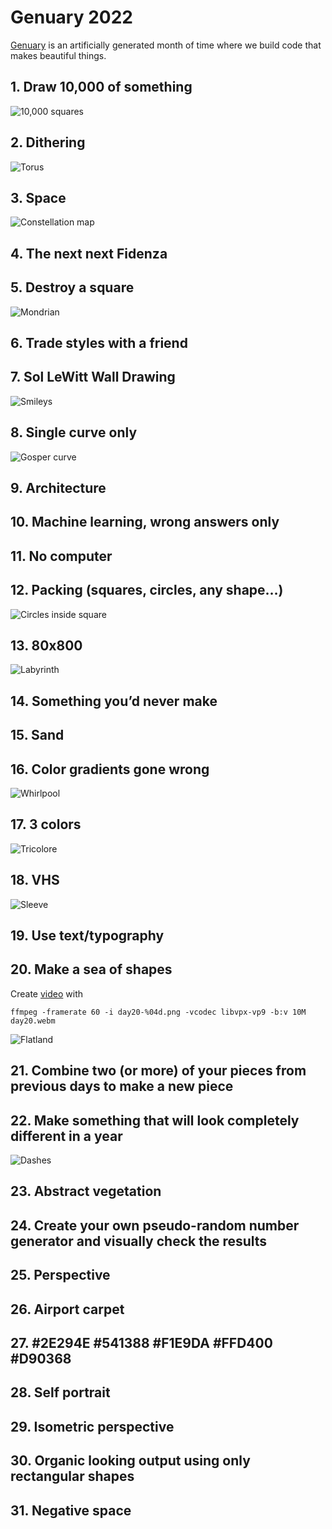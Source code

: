 # Genuary 2022

[Genuary](https://genuary.art/) is an artificially generated month of time where we build code that makes beautiful things.

## 1. Draw 10,000 of something

![10,000 squares](day01/day01.png)

## 2. Dithering

![Torus](day02/day02.png)

## 3. Space

![Constellation map](day03/day03.png)

## 4. The next next Fidenza

## 5. Destroy a square

![Mondrian](day05/day05.png)

## 6. Trade styles with a friend

## 7. Sol LeWitt Wall Drawing

![Smileys](day07/day07.png)

## 8. Single curve only

![Gosper curve](day08/day08.png)

## 9. Architecture

## 10. Machine learning, wrong answers only

## 11. No computer

## 12. Packing (squares, circles, any shape…)

![Circles inside square](day12/day12.png)

## 13. 80x800

![Labyrinth](day13/day13.png)

## 14. Something you’d never make

## 15. Sand

## 16. Color gradients gone wrong

![Whirlpool](day16/day16.png)

## 17. 3 colors

![Tricolore](day17/day17.png)

## 18. VHS

![Sleeve](day18/day18.png)

## 19. Use text/typography

## 20. Make a sea of shapes

Create [video](day20/day20.webm) with

```
ffmpeg -framerate 60 -i day20-%04d.png -vcodec libvpx-vp9 -b:v 10M day20.webm
```

![Flatland](day20/day20.png)

## 21. Combine two (or more) of your pieces from previous days to make a new piece

## 22. Make something that will look completely different in a year

![Dashes](day22/day22.png)

## 23. Abstract vegetation

## 24. Create your own pseudo-random number generator and visually check the results

## 25. Perspective

## 26. Airport carpet

## 27. #2E294E #541388 #F1E9DA #FFD400 #D90368

## 28. Self portrait

## 29. Isometric perspective

## 30. Organic looking output using only rectangular shapes

## 31. Negative space
